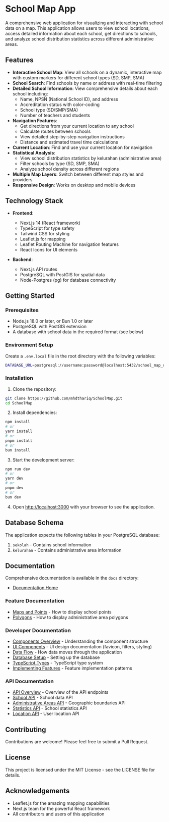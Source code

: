 # School Map App

A comprehensive web application for visualizing and interacting with school data on a map. This application allows users to view school locations, access detailed information about each school, get directions to schools, and analyze school distribution statistics across different administrative areas.

## Features

- **Interactive School Map**: View all schools on a dynamic, interactive map with custom markers for different school types (SD, SMP, SMA)
- **School Search**: Find schools by name or address with real-time filtering
- **Detailed School Information**: View comprehensive details about each school including:
  - Name, NPSN (National School ID), and address
  - Accreditation status with color-coding
  - School type (SD/SMP/SMA)
  - Number of teachers and students
- **Navigation Features**:
  - Get directions from your current location to any school
  - Calculate routes between schools
  - View detailed step-by-step navigation instructions
  - Distance and estimated travel time calculations
- **Current Location**: Find and use your current location for navigation
- **Statistical Analysis**:
  - View school distribution statistics by kelurahan (administrative area)
  - Filter schools by type (SD, SMP, SMA)
  - Analyze school density across different regions
- **Multiple Map Layers**: Switch between different map styles and providers
- **Responsive Design**: Works on desktop and mobile devices

## Technology Stack

- **Frontend**:

  - Next.js 14 (React framework)
  - TypeScript for type safety
  - Tailwind CSS for styling
  - Leaflet.js for mapping
  - Leaflet Routing Machine for navigation features
  - React Icons for UI elements

- **Backend**:
  - Next.js API routes
  - PostgreSQL with PostGIS for spatial data
  - Node-Postgres (pg) for database connectivity

## Getting Started

### Prerequisites

- Node.js 18.0 or later, or Bun 1.0 or later
- PostgreSQL with PostGIS extension
- A database with school data in the required format (see below)

### Environment Setup

Create a `.env.local` file in the root directory with the following variables:

```bash
DATABASE_URL=postgresql://username:password@localhost:5432/school_map_db
```

### Installation

1. Clone the repository:

```bash
git clone https://github.com/mhdthariq/SchoolMap.git
cd SchoolMap
```

2. Install dependencies:

```bash
npm install
# or
yarn install
# or
pnpm install
# or
bun install
```

3. Start the development server:

```bash
npm run dev
# or
yarn dev
# or
pnpm dev
# or
bun dev
```

4. Open [http://localhost:3000](http://localhost:3000) with your browser to see the application.

## Database Schema

The application expects the following tables in your PostgreSQL database:

1. `sekolah` - Contains school information
2. `kelurahan` - Contains administrative area information

## Documentation

Comprehensive documentation is available in the `docs` directory:

- [Documentation Home](./docs/README.md)

### Feature Documentation

- [Maps and Points](./docs/features/maps-and-points.md) - How to display school points
- [Polygons](./docs/features/polygons.md) - How to display administrative area polygons

### Developer Documentation

- [Components Overview](./docs/development/components.md) - Understanding the component structure
- [UI Components](./docs/development/ui-components.md) - UI design documentation (favicon, filters, styling)
- [Data Flow](./docs/development/data-flow.md) - How data moves through the application
- [Database Setup](./docs/development/database-setup.md) - Setting up the database
- [TypeScript Types](./docs/development/typescript-types.md) - TypeScript type system
- [Implementing Features](./docs/development/implementing-features.md) - Feature implementation patterns

### API Documentation

- [API Overview](./docs/api/overview.md) - Overview of the API endpoints
- [School API](./docs/api/endpoints/sekolah.md) - School data API
- [Administrative Areas API](./docs/api/endpoints/kelurahan.md) - Geographic boundaries API
- [Statistics API](./docs/api/endpoints/kelurahan-stats.md) - School statistics API
- [Location API](./docs/api/endpoints/location.md) - User location API

## Contributing

Contributions are welcome! Please feel free to submit a Pull Request.

## License

This project is licensed under the MIT License - see the LICENSE file for details.

## Acknowledgements

- Leaflet.js for the amazing mapping capabilities
- Next.js team for the powerful React framework
- All contributors and users of this application
